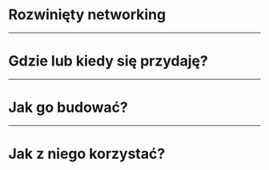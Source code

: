 # Rozwinięty networking

----

# Gdzie lub kiedy się przydaję?

----

# Jak go budować?

----

# Jak z niego korzystać?

